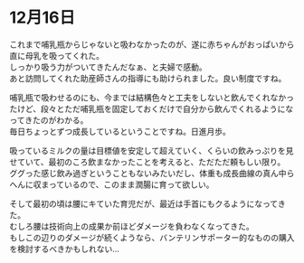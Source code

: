 # 12月16日

これまで哺乳瓶からじゃないと吸わなかったのが、遂に赤ちゃんがおっぱいから直に母乳を吸ってくれた。  
しっかり吸う力がついてきたんだなぁ、と夫婦で感動。  
あと訪問してくれた助産師さんの指導にも助けられました。良い制度ですね。

哺乳瓶で吸わせるのにも、今までは結構色々と工夫をしないと飲んでくれなかったけど、段々とただ哺乳瓶を固定しておくだけで自分から飲んでくれるようになってきたのがわかる。  
毎日ちょっとずつ成長しているということですね。日進月歩。

吸っているミルクの量は目標値を安定して超えていく、くらいの飲みっぷりを見せていて、最初のころ飲まなかったことを考えると、ただただ頼もしい限り。  
ググった感じ飲み過ぎということもないみたいだし、体重も成長曲線の真ん中らへんに収まっているので、このまま潤腸に育って欲しい。

そして最初の頃は腰にキていた育児だが、最近は手首にもクるようになってきた。  
むしろ腰は技術向上の成果か前ほどダメージを負わなくなってきた。  
もしこの辺りのダメージが続くようなら、バンテリンサポーター的なものの購入を検討するべきかもしれない…